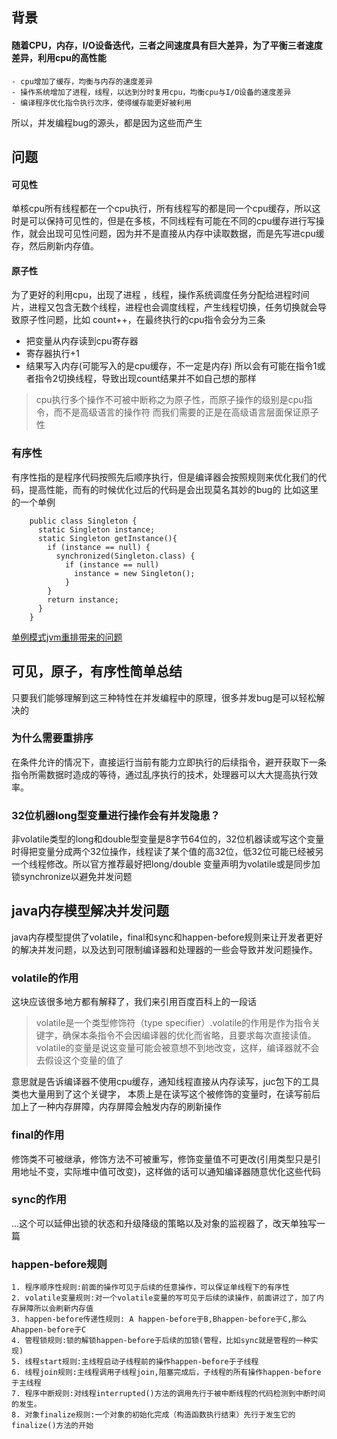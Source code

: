 ## 背景
#### 随着CPU，内存，I/O设备迭代，三者之间速度具有巨大差异，为了平衡三者速度差异，利用cpu的高性能
    - cpu增加了缓存，均衡与内存的速度差异
    - 操作系统增加了进程，线程，以达到分时复用cpu，均衡cpu与I/O设备的速度差异
    - 编译程序优化指令执行次序，使得缓存能更好被利用
所以，并发编程bug的源头，都是因为这些而产生
## 问题
#### 可见性
单核cpu所有线程都在一个cpu执行，所有线程写的都是同一个cpu缓存，所以这时是可以保持可见性的，但是在多核，不同线程有可能在不同的cpu缓存进行写操作，就会出现可见性问题，因为并不是直接从内存中读取数据，而是先写进cpu缓存，然后刷新内存值。
#### 原子性
为了更好的利用cpu，出现了进程  ，线程，操作系统调度任务分配给进程时间片，进程又包含无数个线程，进程也会调度线程，产生线程切换，任务切换就会导致原子性问题，比如 count++，在最终执行的cpu指令会分为三条
- 把变量从内存读到cpu寄存器
- 寄存器执行+1
- 结果写入内存(可能写入的是cpu缓存，不一定是内存)
所以会有可能在指令1或者指令2切换线程，导致出现count结果并不如自己想的那样
> cpu执行多个操作不可被中断称之为原子性，而原子操作的级别是cpu指令，而不是高级语言的操作符
而我们需要的正是在高级语言层面保证原子性
### 有序性
有序性指的是程序代码按照先后顺序执行，但是编译器会按照规则来优化我们的代码，提高性能，而有的时候优化过后的代码是会出现莫名其妙的bug的
比如这里的一个单例
```code
    public class Singleton {
      static Singleton instance;
      static Singleton getInstance(){
        if (instance == null) {
          synchronized(Singleton.class) {
            if (instance == null)
              instance = new Singleton();
            }
        }
        return instance;
      }
    }
```
[单例模式jvm重排带来的问题](/JAVA/singleton.md?id=jvmRearrangement)
## 可见，原子，有序性简单总结
只要我们能够理解到这三种特性在并发编程中的原理，很多并发bug是可以轻松解决的
### 为什么需要重排序
在条件允许的情况下，直接运行当前有能力立即执行的后续指令，避开获取下一条指令所需数据时造成的等待，通过乱序执行的技术，处理器可以大大提高执行效率。
### 32位机器long型变量进行操作会有并发隐患？
非volatile类型的long和double型变量是8字节64位的，32位机器读或写这个变量时得把变量分成两个32位操作，线程读了某个值的高32位，低32位可能已经被另一个线程修改。所以官方推荐最好把long/double 变量声明为volatile或是同步加锁synchronize以避免并发问题
## java内存模型解决并发问题
java内存模型提供了volatile，final和sync和happen-before规则来让开发者更好的解决并发问题，以及达到可限制编译器和处理器的一些会导致并发问题操作。
### volatile的作用
这块应该很多地方都有解释了，我们来引用百度百科上的一段话
> volatile是一个类型修饰符（type specifier）.volatile的作用是作为指令关键字，确保本条指令不会因编译器的优化而省略，且要求每次直接读值。
  volatile的变量是说这变量可能会被意想不到地改变，这样，编译器就不会去假设这个变量的值了
  
意思就是告诉编译器不使用cpu缓存，通知线程直接从内存读写，juc包下的工具类也大量用到了这个关键字，
本质上是在读写这个被修饰的变量时，在读写前后加上了一种内存屏障，内存屏障会触发内存的刷新操作
### final的作用
修饰类不可被继承，修饰方法不可被重写，修饰变量值不可更改(引用类型只是引用地址不变，实际堆中值可改变)，这样做的话可以通知编译器随意优化这些代码
### sync的作用
...这个可以延伸出锁的状态和升级降级的策略以及对象的监视器了，改天单独写一篇
### happen-before规则
    1. 程序顺序性规则:前面的操作可见于后续的任意操作，可以保证单线程下的有序性
    2. volatile变量规则:对一个volatile变量的写可见于后续的读操作，前面讲过了，加了内存屏障所以会刷新内存值
    3. happen-before传递性规则: A happen-before于B,Bhappen-before于C,那么Ahappen-before于C
    4. 管程锁规则:锁的解锁happen-before于后续的加锁(管程，比如sync就是管程的一种实现)
    5. 线程start规则:主线程启动子线程前的操作happen-before于子线程
    6. 线程join规则:主线程调用子线程join,阻塞完成后，子线程的所有操作happen-before于主线程
    7. 程序中断规则:对线程interrupted()方法的调用先行于被中断线程的代码检测到中断时间的发生。
    8. 对象finalize规则:一个对象的初始化完成（构造函数执行结束）先行于发生它的finalize()方法的开始
    
    

